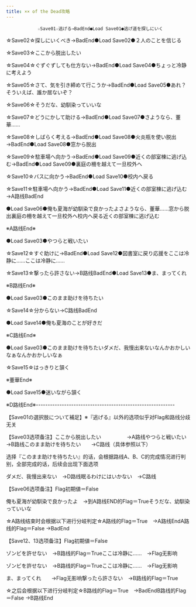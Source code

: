 ```yaml
---
title: ×× of the Dead攻略
---
```


                ☆Save01☆逃げる→BadEnd●Load Save01●逃げ道を探しにいく

☆Save02☆探しにいくべき→BadEnd●Load Save02●２人のことを信じる

☆Save03☆ここから脱出したい

☆Save04☆ぐずぐずしても仕方ない→BadEnd●Load Save04●ちょっと冷静に考えよう

☆Save05☆さて、気を引き締めて行こうか→BadEnd●Load Save05●あれ？　そういえば、誰か居ないぞ？

☆Save06☆そうだな、幼馴染っていいな

☆Save07☆どうにかして助ける→BadEnd●Load Save07●さようなら、董華……

☆Save08☆しばらく考える→BadEnd●Load Save08●火炎瓶を使い脱出→BadEnd●Load Save08●窓から脱出

☆Save09☆駐車場へ向かう→BadEnd●Load Save09●近くの部室棟に逃げ込む→BadEnd●Load Save09●裏庭の柵を越えて一旦校外へ

☆Save10☆バスに向かう→BadEnd●Load Save10●校内へ戻る

☆Save11☆駐車場へ向かう→BadEnd●Load Save11●近くの部室棟に逃げ込む→A路线BadEnd

●Load Save06●俺も夏海が幼馴染で良かったよさようなら、董華……窓から脱出裏庭の柵を越えて一旦校外へ校内へ戻る近くの部室棟に逃げ込む

※A路线End※

●Load Save03●やつらと戦いたい

☆Save12☆すぐ助けに→BadEnd●Load Save12●図書室に戻り応援をここは冷静に……ここは冷静に……

☆Save13☆撃ったら許さない→B路线BadEnd●Load Save13●ま、まってくれ

※B路线End※

●Load Save03●このまま助けを待ちたい

☆Save14☆分からない→C路线BadEnd

●Load Save14●俺も夏海のことが好きだ

※C路线End※

●Load Save03●このまま助けを待ちたいダメだ、我慢出来ないなんかおかしいなぁなんかおかしいなぁ

☆Save15☆はっきりと頷く

※董華End※

●Load Save15●迷いながら頷く

※D路线End※-----------------------------------------------------------

【Save01の選択肢について補足】※『逃げる』以外的选项似乎对Flag和路线分歧无关

【Save03选项备注】ここから脱出したい　　　　　→A路线やつらと戦いたい　　　　　　→B路线このまま助けを待ちたい　　→C路线（具体参照以下）

选择『このまま助けを待ちたい』的话，会根据路线A、B、C的完成情况进行判别，全部完成的话，后续会出现下面选项

ダメだ、我慢出来ない　→D路线眠るわけにはいかない　→C路线

【Save06选项备注】Flag初期値＝False

俺も夏海が幼馴染で良かったよ　→到A路线END的Flag＝Trueそうだな、幼馴染っていいな

☆A路线结束时会根据以下进行分岐判定☆A路线的Flag＝True　→A路线EndA路线的Flag＝False →BadEnd

【Save12、13选项备注】Flag初期値＝False

ゾンビを許せない　→B路线的Flag＝Trueここは冷静に……　→Flag无影响

ゾンビを許せない　→B路线的Flag＝Trueここは冷静に……　→Flag无影响

ま、まってくれ　　→Flag无影响撃ったら許さない　→B路线的Flag＝True

☆之后会根据以下进行分岐判定☆B路线的Flag＝True　→BadEndB路线的Flag＝False →B路线End
              
